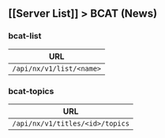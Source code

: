 [[Server List]] > BCAT (News)
---

### bcat-list
| URL |
| --- |
| `/api/nx/v1/list/<name>` |

### bcat-topics
| URL |
| --- |
| `/api/nx/v1/titles/<id>/topics` |
